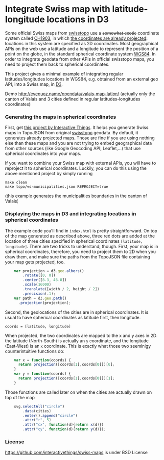 # Integrate Swiss map with latitude-longitude locations in D3
Some official Swiss maps from [swisstopo](http://www.swisstopo.admin.ch/internet/swisstopo/en/home.html) use a ~~somewhat exotic~~ coordinate system called [CH1903](http://www.swisstopo.admin.ch/internet/swisstopo/en/home/topics/survey/sys/refsys/switzerland.html), in which [the coordinates are already projected](http://www.swisstopo.admin.ch/internet/swisstopo/en/home/topics/survey/sys/refsys/projections.html): locations in this system are specified as 2D coordinates. Most geographical APIs on the web use a latitude and a longitude to represent the position of a point on the globe, in the standard spherical coordinate system [WGS84](http://en.wikipedia.org/wiki/World_Geodetic_System). In order to integrate geodata from other APIs in official swisstopo maps, you need to project them back to spherical coordinates.

This project gives a minimal example of integrating regular latitudes/longitudes locations in WGS84, e.g. obtained from an external geo API, into a Swiss map, in [D3](http://d3js.org).

Demo http://evequoz.name/opendata/valais-map-latlon/ (actually only the canton of Valais and 3 cities defined in regular latitudes-longitudes coordinates)

### Generating the maps in spherical coordinates
First, get [this project by Interactive Things](https://github.com/interactivethings/swiss-maps). It helps you generate Swiss maps in TopoJSON from original [swisstopo](http://www.swisstopo.admin.ch/internet/swisstopo/en/home.html) geodata. By default, it generates already projected maps. Those are fine if you are using nothing else than these maps and you are not trying to embed geographical data from other sources (like Google Geocoding API, Leaflet,...) that use spherical coordinates into your maps.

If you want to combine your Swiss map with external APIs, you will have to reproject it to spherical coordinates. Luckily, you can do this using the above mentioned project by simply running

    make clean
    make topo/vs-municipalities.json REPROJECT=true

(this example generates the municipalities boundaries in the canton of Valais)

### Displaying the maps in D3 and integrating locations in spherical coordinates
The example code you'll find in `index.html` is pretty straightforward. On top of the map generated as described above, three red dots are added at the location of three cities specified in spherical coordinates `[latitude, longitude]`. There are two tricks to understand, though. First, your map is in spherical coordinates, therefore, you need to project them to 2D when you draw them, and make sure the paths from the TopoJSON file containing your map gets projected, too.
```javascript
    var projection = d3.geo.albers()
        .rotate([0, 0])
        .center([8.3, 46.8])   
        .scale(16000)          
        .translate([width / 2, height / 2])
        .precision(.1);
    var path = d3.geo.path()
      .projection(projection);
```

Second, the geolocations of the cities are in spherical coordinates. It is usual to have spherical coordinates as latitude first, then longitude. 

    coords = [latitude, longitude]

When projected, the two coordinates are mapped to the x and y axes in 2D: the latitude (North-South) is actually an ``y`` coordinate, and the longitude (East-West) is an ``x`` coordinate. This is exactly what those two seeminlgy counterintuitive functions do:
```javascript
    var x = function(coords) {
      return projection([coords[1],coords[0]])[0];
    }
    var y = function(coords) {
      return projection([coords[1],coords[0]])[1];
    }
```

Those functions are called later on when the cities are actually drawn on top of the map

```javascript    
    svg.selectAll("circle")
        .data(cities)
        .enter().append("circle")
        .attr("r", 5)
        .attr("cx", function(d){return x(d)})
        .attr("cy", function(d){return y(d)});
```

### License
https://github.com/interactivethings/swiss-maps is under BSD License
